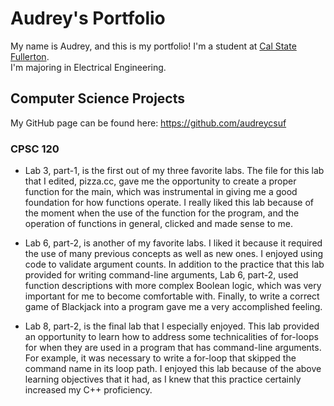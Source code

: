 # Audrey's Portfolio
My name is Audrey, and this is my portfolio! I'm a student at [Cal State Fullerton](http://www.fullerton.edu/).  
I'm majoring in Electrical Engineering. 
## Computer Science Projects
My GitHub page can be found here: https://github.com/audreycsuf
### CPSC 120

*
  Lab 3, part-1, is the first out of my three favorite labs. The file for this lab that I edited, pizza.cc, gave me the 
  opportunity to create a proper function for the main, which was instrumental in giving me a good foundation for how          functions operate. I really liked this lab because of the moment when the use of the function for the program, and the   
  operation of functions in general, clicked and made sense to me.

*
  Lab 6, part-2, is another of my favorite labs. I liked it because it required the use of many previous concepts as well as 
  new ones. I enjoyed using code to validate argument counts. In addition to the practice that this lab provided for writing 
  command-line arguments, Lab 6, part-2, used function descriptions with more complex Boolean logic, which was very 
  important for me to become comfortable with. Finally, to write a correct game of Blackjack into a program gave me a very 
  accomplished feeling.

*
  Lab 8, part-2, is the final lab that I especially enjoyed. This lab provided an opportunity to learn how to address some 
  technicalities of for-loops for when they are used in a program that has command-line arguments. For example, it was 
  necessary to write a for-loop that skipped the command name in its loop path. I enjoyed this lab because of the above 
  learning objectives that it had, as I knew that this practice certainly increased my C++ proficiency.
